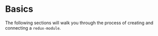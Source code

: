 # Basics
 The following sections will walk you through the process of creating and connecting a `redux-module`.